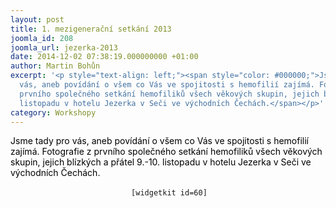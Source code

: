 ```yaml
---
layout: post
title: 1. mezigenerační setkání 2013
joomla_id: 208
joomla_url: jezerka-2013
date: 2014-12-02 07:38:19.000000000 +01:00
author: Martin Bohůn
excerpt: '<p style="text-align: left;"><span style="color: #000000;">Jsme tady pro
  vás, aneb povídání o všem co Vás ve spojitosti s hemofilií zajímá. Fotografie z
  prvního společného setkání hemofiliků všech věkových skupin, jejich blízkých a přátel 9.-10.
  listopadu v hotelu Jezerka v Seči ve východních Čechách.</span></p>'
category: Workshopy
---
```

<p style="text-align: left;"><span style="color: #000000;">Jsme tady pro vás, aneb povídání o všem co Vás ve spojitosti s hemofilií zajímá. Fotografie z prvního společného setkání hemofiliků všech věkových skupin, jejich blízkých a přátel 9.-10. listopadu v hotelu Jezerka v Seči ve východních Čechách.</span></p>

<p style="text-align: center;"> <code>[widgetkit id=60]</code></p>
